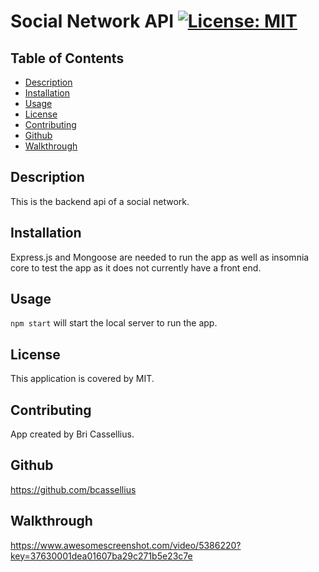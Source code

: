 # Social Network API [![License: MIT](https://img.shields.io/badge/License-MIT-yellow.svg)](https://opensource.org/licenses/MIT)

## Table of Contents
* [Description](#description)
* [Installation](#installation)
* [Usage](#usage)
* [License](#license)
* [Contributing](#contributing)
* [Github](#github)
* [Walkthrough](#tests)

<a name='description'></a>
## Description
This is the backend api of a social network.

<a name='installation'></a>
## Installation
Express.js and Mongoose are needed to run the app as well as insomnia core to test the app as it does not currently have a front end.

<a name='usage'></a>
## Usage
`npm start` will start the local server to run the app.

<a name='license'></a>
## License
This application is covered by MIT.

<a name='contributing'></a>
## Contributing
App created by Bri Cassellius.

<a name='github'></a>
## Github
https://github.com/bcassellius

<a name='tests'></a>
## Walkthrough
https://www.awesomescreenshot.com/video/5386220?key=37630001dea01607ba29c271b5e23c7e
